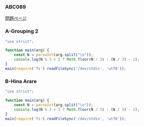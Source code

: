 ### ABC089
[問題ページ](https://atcoder.jp/contests/abc089/tasks)

### A-Grouping 2
```JavaScript
"use strict";

function main(arg) {
    const N = parseInt(arg.split("\n"));
    console.log(N % 3 < 3 ? Math.floor(N / 3) : (N / 3) - 1);
}
main(require('fs').readFileSync('/dev/stdin', 'utf8'));

```

### B-Hina Arare
```JavaScript
"use strict";

function main(arg) {
    const N = parseInt(arg.split("\n"));
    console.log(N % 3 < 3 ? Math.floor(N / 3) : (N / 3) - 1);
}
main(require('fs').readFileSync('/dev/stdin', 'utf8'));

```